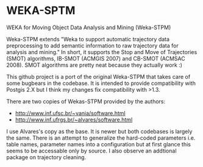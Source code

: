WEKA-SPTM
=========

WEKA for Moving Object Data Analysis and Mining (Weka-STPM)

Weka-STPM extends "Weka to support automatic trajectory data preprocessing to add semantic information to raw trajectory data for analysis and mining." In short, it supports the Stop and Move of Trajectories (SMOT) algorithms, IB-SMOT (ACMGIS 2007) and CB-SMOT (ACMSAC 2008). SMOT algorithms are pretty neat because they actually work :)

This github project is a port of the original Weka-STPM that takes care of some bugbears in the codebase. It is intended to provide compatibility with Postgis 2.X but I think my changes fix compatibility with >1.3. 

There are two copies of Wekas-STPM provided by the authors:
* http://www.inf.ufsc.br/~vania/software.html
* http://www.inf.ufrgs.br/~alvares/software.html

I use Alvares's copy as the base. It is newer but both codebases is largely the same. There is an attempt to generalize the hard-coded parameters i.e. table names, parameter names into a configuration but at first glance this seems to be accessable only by source. I also observe an addtional package on trajectory cleaning.
	


